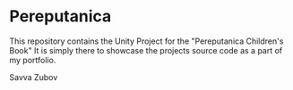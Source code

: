 # Pereputanica
This repository contains the Unity Project for the "Pereputanica Children's Book"
It is simply there to showcase the projects source code as a part of my
portfolio.

Savva Zubov
